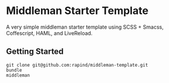 # Middleman Starter Template

A very simple middleman starter template using SCSS + Smacss, Coffescript, HAML, and LiveReload.

## Getting Started

```
git clone git@github.com:rapind/middleman-template.git
bundle
middleman
```
